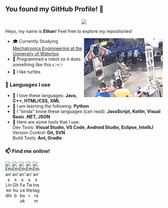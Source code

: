 ## You found my GitHub Profile! 👀

<p align="center">
 <img align="center" width="420px" src="https://github.com/ethanckim/ethanckim/blob/master/media/turtle.png" />
</p>

Heyo, my name is <b>Ethan</b>! Feel free to explore my repositories!

<img align="right" alt="GIF" src="https://github.com/ethanckim/ethanckim/blob/master/media/robot.gif" />

 - 🎓 Currently Studying <a href="https://uwaterloo.ca/mechanical-mechatronics-engineering/">Mechatronics Enginneering at the University of Waterloo</a>
 - 🤖 Programmed a robot so it does something like this 👉👉
 - 🐢 I like turtles

### 💬 Languages I use

 - 🧡 I love these languages:
    **Java, C++, HTML/CSS, XML**
 - 💭 I am learning the following:
    **Python**
 - 🤔 I "kinda" know these languages (can read):
    **JavaScript, Kotlin, Visual Basic .NET, JSON**
 - 🔨 Here are some tools that I use:
    <br>
    Dev Tools: **Visual Studio, VS Code, Android Studio, Eclipse, IntelliJ**
    <br>
    Version Control: **Git, SVN**
    <br>
    Build Tools: **Ant, Gradle**
 
### 📫 Find me online!
<p align="center">
 <a href=https://www.linkedin.com/in/ethan-calvin-kim/>
  <img align="left" alt="Ethan's LinkedIn" width=22px src=https://simpleicons.org/icons/linkedin.svg>
 </a>

 <a href=https://github.com/ethanckim>
  <img align="left" alt="Ethan's Github" width=22px src=https://simpleicons.org/icons/github.svg>
 </a>

 <a href=https://www.facebook.com/ethanc.kim>
  <img align="left" alt="Ethan's Facebook" width=22px src=https://simpleicons.org/icons/facebook.svg>
 </a>

 <a href=https://twitter.com/ethanc_kim>
  <img align="left" alt="Ethan's Twitter" width=22px src=https://simpleicons.org/icons/twitter.svg>
 </a>

 <a href=https://www.instagram.com/ethanc_kim/>
  <img align="left" alt="Ethan's Instagram" width=22px src=https://simpleicons.org/icons/instagram.svg>
 </a>
</p>
<br>
<br>

<!--
[![Ethan's github stats](https://github-readme-stats.vercel.app/api?username=ethanckim&show_icons=true&theme=gotham)](https://github.com/anuraghazra/github-readme-stats)
-->
